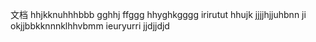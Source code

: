 <p>文档
hhjkknuhhhbbb
gghhj
ffggg
hhyghkgggg
irirutut
hhujk
jjjjhjjuhbnn
ji okjjbbkknnnklhhvbmm
ieuryurri
jjdjjdjd

